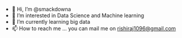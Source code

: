 - 👋 Hi, I’m @smackdowna
- 👀 I’m interested in Data Science and Machine learning
- 🌱 I’m currently learning big data
- 📫 How to reach me ... you can mail me on rishiraj1096@gmail.com

<!---
smackdowna/smackdowna is a ✨ special ✨ repository because its `README.md` (this file) appears on your GitHub profile.
You can click the Preview link to take a look at your changes.
--->
